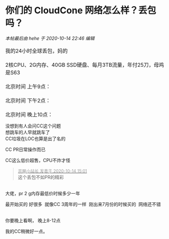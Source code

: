 # 你们的 CloudCone 网络怎么样？丢包吗？


<i class="pstatus"> 本帖最后由 hehe 于 2020-10-14 22:46 编辑 </i><br />
<br />
<font size="3">我的24小时全球丢包，妈的<br />
<br />
2核CPU、2G内存、40GB SSD硬盘、每月3TB流量，年付25刀，母鸡是S63<br />
<br />
北京时间 上午9点：<br />
<img id="aimg_AlSn8" onclick="zoom(this, this.src, 0, 0, 0)" class="zoom" src="https://www.mpimg.cn/images/2020/10/14/image.png" onmouseover="img_onmouseoverfunc(this)" onload="thumbImg(this)" border="0" alt="" /><br />
<br />
北京时间 下午2点：<br />
<img id="aimg_qV3PK" onclick="zoom(this, this.src, 0, 0, 0)" class="zoom" src="https://www.mpimg.cn/images/2020/10/14/image8ce225a20c8ac7a8.png" onmouseover="img_onmouseoverfunc(this)" onload="thumbImg(this)" border="0" alt="" /><br />
<br />
北京时间 晚上10点：<br />
<img id="aimg_XL1lS" onclick="zoom(this, this.src, 0, 0, 0)" class="zoom" src="https://www.mpimg.cn/images/2020/10/14/imagec00141c3e8a19f3e.png" onmouseover="img_onmouseoverfunc(this)" onload="thumbImg(this)" border="0" alt="" /><br />
</font>

没想到有人会问CC这个问题<br />
想跳车的人早就跳车了<br />
CC垃圾在LOC也算是出了名的

CC PR日常操作而已<img src="static/image/smiley/default/sweat.gif" smilieid="10" border="0" alt="" />

CC这么低价超售，CPU不炸才怪

<div class="quote"><blockquote><font size="2"><a href="https://www.hostloc.com/forum.php?mod=redirect&amp;goto=findpost&amp;pid=9299320&amp;ptid=754179" target="_blank"><font color="#999999">开腥小站长 发表于 2020-10-14 15:01</font></a></font><br />
这个丢包不如PR的精彩</blockquote></div><br />
大佬，pr 2 g内存最低价时候多少一年

最开始买的 好很多&nbsp;&nbsp;就像CC 3周年的一样&nbsp;&nbsp;刚出来7月份的时候买的&nbsp;&nbsp;网络还不错<br />
<img id="aimg_sKwc8" onclick="zoom(this, this.src, 0, 0, 0)" class="zoom" src="https://i.loli.net/2020/10/14/pCZjSNTzmosB94n.png" onmouseover="img_onmouseoverfunc(this)" onload="thumbImg(this)" border="0" alt="" /><br />
<br />


你要晚上看啊， 晚上8-12点

我的CC稍微好一点。
